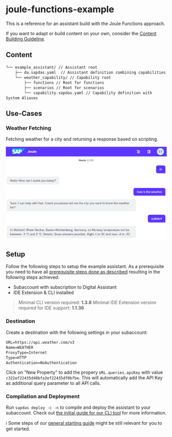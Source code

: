 # joule-functions-example
This is a reference for an assistant build with the Joule Functions approach.

If you want to adapt or build content on your own, consider the [Content Building Guideline](https://sap.sharepoint.com/:b:/r/teams/JouleFunctionsPilot/Shared%20Documents/General/Content_Building_Guideline_Joule_Functions.pdf?csf=1&web=1&e=OirLGA).

## Content

```
└── example_assistant/ // Assistant root
    ├── da.sapdas.yaml  // Assistant definition combining capabilities
    └── weather_capability/ // Capability root
        ├── functions // Root for functions
        ├── scenarios // Root for scenarios
        └── capability.sapdas.yaml // Capability definition with System Aliases
```


## Use-Cases

### Weather Fetching

Fetching weather for a city and returning a response based on scripting.

![weather_example.png](weather_example.png)


## Setup

Follow the following steps to setup the example assistant.
As a prerequisite you need to have all [prerequisite steps done as described](https://github.tools.sap/DAS-Samples/da-mc-developers-hands-on/tree/1-Setting-up-the-environment) resulting in the following steps achieved:
- Subaccount with subscription to Digital Assistant
- IDE Extension & CLI installed 

> Minimal CLI version required: **1.3.8**
> Minimal IDE Extension version required for IDE support: **1.1.36**

### Destination

Create a destination with the following settings in your subaccount:

```properties
URL=https://api.weather.com/v3
Name=WEATHER
ProxyType=Internet
Type=HTTP
Authentication=NoAuthentication
```

Click on "New Property" to add the propery `URL.queries.apiKey` with value `c322ef22435d40bfa2ef22435df0bfbe`. This will automatically add the API Key as additional query parameter to all API calls.

### Compilation and Deployment

Run `sapdas deploy -c -n` to compile and deploy the assistant to your subaccount.
Check out [the initial guide for our CLI tool](https://github.tools.sap/DAS-Samples/da-mc-developers-hands-on/tree/4-Play-with-your-Digital-Assistant) for more information.


:information_source: Some steps of our [general starting guide](https://workzone.one.int.sap/site#workzone-home&/groups/bj5ax8gAxEkFxGXcO8EIWK/workpage_tabs/CJLmZVxErNiE8hM1ApNh1G) might be still relevant for you to get started.
